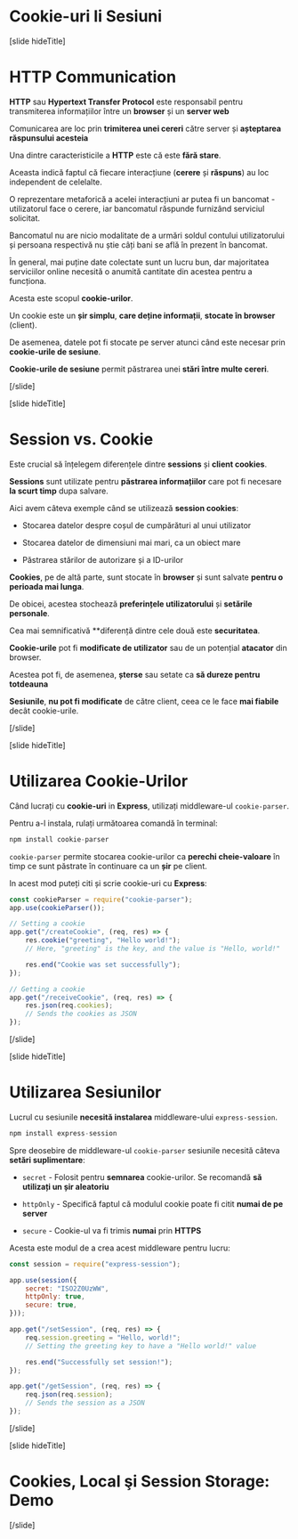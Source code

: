 # Cookie-uri li Sesiuni

[slide hideTitle]

# HTTP Communication

**HTTP** sau **Hypertext Transfer Protocol** este responsabil pentru transmiterea informațiilor între un **browser** și un **server web**

Comunicarea are loc prin **trimiterea unei cereri** către server și **așteptarea răspunsului acesteia**

Una dintre caracteristicile a **HTTP** este că este **fără stare**.

Aceasta indică faptul că fiecare interacțiune (**cerere** și **răspuns**) au loc independent de celelalte.

O reprezentare metaforică a acelei interacțiuni ar putea fi un bancomat - utilizatorul face o cerere, iar bancomatul răspunde furnizând serviciul solicitat.

Bancomatul nu are nicio modalitate de a urmări soldul contului utilizatorului și persoana respectivă nu știe câți bani se află în prezent în bancomat.

În general, mai puține date colectate sunt un lucru bun, dar majoritatea serviciilor online necesită o anumită cantitate din acestea pentru a funcționa.

Acesta este scopul **cookie-urilor**.

Un cookie este un **șir simplu**, **care deține informații**, **stocate în browser** (client).

De asemenea, datele pot fi stocate pe server atunci când este necesar prin **cookie-urile de sesiune**.

**Cookie-urile de sesiune** permit păstrarea unei **stări** **între multe cereri**.

[/slide]

[slide hideTitle]

# Session vs. Cookie

Este crucial să înțelegem diferențele dintre **sessions** și **client cookies**.

**Sessions** sunt utilizate pentru **păstrarea informațiilor** care pot fi necesare  **la scurt timp** dupa salvare.

Aici avem câteva exemple când se utilizează **session cookies**:

- Stocarea datelor despre coșul de cumpărături al unui utilizator

- Stocarea datelor de dimensiuni mai mari, ca un obiect mare

- Păstrarea stărilor de autorizare și a ID-urilor

**Cookies**, pe de altă parte, sunt stocate în **browser** și sunt salvate **pentru o perioada mai lunga**.

De obicei, acestea stochează **preferințele utilizatorului** și **setările personale**.

Cea mai semnificativă **diferență dintre cele două este **securitatea**.

**Cookie-urile** pot fi **modificate de utilizator** sau de un potențial **atacator** din browser.

Acestea pot fi, de asemenea, **șterse** sau setate ca **să dureze pentru totdeauna**

**Sesiunile**, **nu pot fi modificate** de către client, ceea ce le face **mai fiabile** decât cookie-urile.

[/slide]

[slide hideTitle]

# Utilizarea Cookie-Urilor

Când lucrați cu **cookie-uri** in **Express**, utilizați middleware-ul `cookie-parser`.

Pentru a-l instala, rulați următoarea comandă în terminal:

```js
npm install cookie-parser
```

 `cookie-parser` permite stocarea cookie-urilor ca **perechi cheie-valoare** în timp ce sunt păstrate în continuare ca un **șir** pe client.

In acest mod puteți citi și scrie cookie-uri cu **Express**:

```js
const cookieParser = require("cookie-parser");
app.use(cookieParser());

// Setting a cookie
app.get("/createCookie", (req, res) => {
    res.cookie("greeting", "Hello world!");
    // Here, "greeting" is the key, and the value is "Hello, world!"

    res.end("Cookie was set successfully");
});

// Getting a cookie
app.get("/receiveCookie", (req, res) => {
    res.json(req.cookies);
    // Sends the cookies as JSON
});
```

[/slide]

[slide hideTitle]

# Utilizarea Sesiunilor

Lucrul cu sesiunile  **necesită instalarea** middleware-ului `express-session`.

```js
npm install express-session
```

Spre deosebire de middleware-ul `cookie-parser` sesiunile necesită câteva **setări suplimentare**:

- `secret` - Folosit pentru **semnarea** cookie-urilor. Se recomandă **să utilizați un șir aleatoriu**

- `httpOnly` - Specifică faptul că modulul cookie poate fi citit **numai de pe server**

- `secure` - Cookie-ul va fi trimis **numai** prin **HTTPS**

Acesta este modul de a crea acest middleware pentru lucru:

```js
const session = require("express-session");

app.use(session({
    secret: "ISO2Z0UzWW",
    httpOnly: true,
    secure: true,
}));

app.get("/setSession", (req, res) => {
    req.session.greeting = "Hello, world!";
    // Setting the greeting key to have a "Hello world!" value

    res.end("Successfully set session!");
});

app.get("/getSession", (req, res) => {
    req.json(req.session);
    // Sends the session as a JSON
});
```

[/slide]

[slide hideTitle]

# Cookies, Local şi Session Storage: Demo



[/slide]

